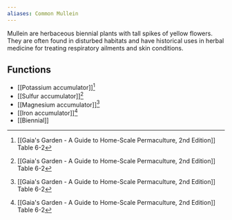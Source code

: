 ```yaml
---
aliases: Common Mullein
---
```

Mullein are herbaceous biennial plants with tall spikes of yellow flowers. They are often found in disturbed habitats and have historical uses in herbal medicine for treating respiratory ailments and skin conditions.
## Functions
- [[Potassium accumulator]][^1]
- [[Sulfur accumulator]][^1]
- [[Magnesium accumulator]][^1]
- [[Iron accumulator]][^1]
- [[Biennial]]

[^1]: [[Gaia's Garden - A Guide to Home-Scale Permaculture, 2nd Edition]] Table 6-2

